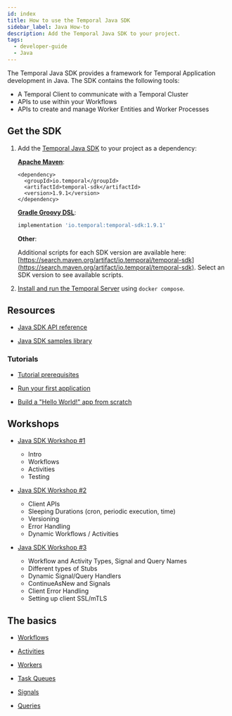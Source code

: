 ```yaml
---
id: index
title: How to use the Temporal Java SDK
sidebar_label: Java How-to
description: Add the Temporal Java SDK to your project.
tags:
  - developer-guide
  - Java
---
```


The Temporal Java SDK provides a framework for Temporal Application development in Java.
The SDK contains the following tools:

- A Temporal Client to communicate with a Temporal Cluster
- APIs to use within your Workflows
- APIs to create and manage Worker Entities and Worker Processes

## Get the SDK

1. Add the [Temporal Java SDK](https://github.com/temporalio/sdk-java) to your project as a dependency:

   **[Apache Maven](https://maven.apache.org/)**:

   ```maven
   <dependency>
     <groupId>io.temporal</groupId>
     <artifactId>temporal-sdk</artifactId>
     <version>1.9.1</version>
   </dependency>
   ```

   **[Gradle Groovy DSL](https://gradle.org/)**:

   ```groovy
   implementation 'io.temporal:temporal-sdk:1.9.1'
   ```

   **Other**:

   Additional scripts for each SDK version are available here: [https://search.maven.org/artifact/io.temporal/temporal-sdk](https://search.maven.org/artifact/io.temporal/temporal-sdk). Select an SDK version to see available scripts.

2. [Install and run the Temporal Server](/docs/clusters/quick-install) using `docker compose`.

## Resources

- [Java SDK API reference](https://www.javadoc.io/doc/io.temporal/temporal-sdk/latest/index.html)

- [Java SDK samples library](/docs/samples-library/#java)

### Tutorials

- [Tutorial prerequisites](/docs/java/tutorial-prerequisites)

- [Run your first application](/docs/java/run-your-first-app-tutorial)

- [Build a "Hello World!" app from scratch](/docs/java/hello-world-tutorial)

## Workshops

- [Java SDK Workshop #1](https://www.youtube.com/watch?v=VoSiIwkvuX0)
   - Intro
   - Workflows
   - Activities
   - Testing


- [Java SDK Workshop #2](https://www.youtube.com/watch?v=h-TSDMULCf0)
   - Client APIs
   - Sleeping Durations (cron, periodic execution, time)
   - Versioning
   - Error Handling
   - Dynamic Workflows / Activities

   
- [Java SDK Workshop #3](https://www.youtube.com/watch?v=8DFox0fGjzI)
   - Workflow and Activity Types, Signal and Query Names
   - Different types of Stubs
   - Dynamic Signal/Query Handlers
   - ContinueAsNew and Signals
   - Client Error Handling
   - Setting up client SSL/mTLS
   
## The basics

- [Workflows](/docs/java/workflows)

- [Activities](/docs/java/activities)

- [Workers](/docs/java/workers)

- [Task Queues](/docs/java/task-queues)

- [Signals](/docs/java/signals)

- [Queries](/docs/java/queries)
